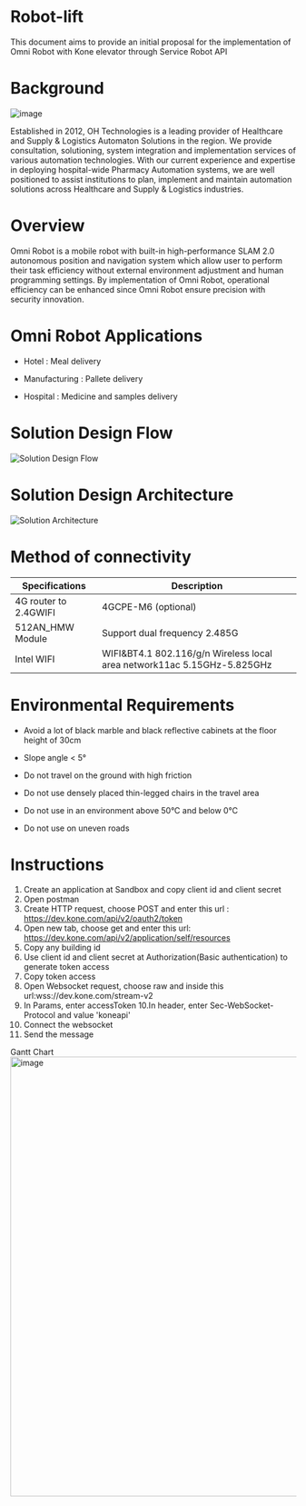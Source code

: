 # Robot-lift
This document aims to provide an initial proposal for the implementation of Omni Robot with Kone elevator through Service Robot API 

# Background

![image](https://user-images.githubusercontent.com/125621528/227402726-970703d5-68a8-4190-b77f-2a8b98ed2544.png)

Established in 2012, OH Technologies is a leading provider of Healthcare and Supply & Logistics Automaton Solutions in the region. 
We provide consultation, solutioning, system integration and implementation services of various automation technologies. With 
our current experience and expertise in deploying hospital-wide Pharmacy Automation systems, we are well positioned to assist 
institutions to plan, implement and maintain automation solutions across Healthcare and Supply & Logistics industries.


# Overview
Omni Robot is a mobile robot with built-in high-performance SLAM 2.0 autonomous position and navigation system which allow user to perform 
their task efficiency without external environment adjustment and human programming settings. By implementation of Omni Robot, operational 
efficiency can be enhanced since Omni Robot ensure precision with security innovation.

# Omni Robot Applications

 + Hotel : Meal delivery
  
 + Manufacturing : Pallete delivery
  
 + Hospital : Medicine and samples delivery
 
# Solution Design Flow

![Solution Design Flow](https://user-images.githubusercontent.com/125621528/227409651-3b2c82b8-8db2-4505-be03-a2f6cc28387d.JPG)

# Solution Design Architecture

![Solution Architecture](https://user-images.githubusercontent.com/125621528/227409718-d84c36fe-abd6-4222-8c98-101ab185404a.JPG)
  
# Method of connectivity

|Specifications       | Description                                                            |
|---------------------|------------------------------------------------------------------------|
|4G router to 2.4GWIFI| 4GCPE-M6 (optional)                                                    |
|512AN_HMW Module     | Support dual frequency 2.485G                                          |
|Intel WIFI           | WIFI&BT4.1 802.116/g/n Wireless local area network11ac 5.15GHz-5.825GHz|

# Environmental Requirements

+ Avoid a lot of black marble and black reflective cabinets at the floor height of 30cm

+ Slope angle < 5°

+ Do not travel on the ground with high friction

+ Do not use densely placed thin-legged chairs in the travel area

+ Do not use in an environment above 50°C and below 0°C

+ Do not use on uneven roads

# Instructions

1. Create an application at Sandbox and copy client id and client secret
2. Open postman 
3. Create HTTP request, choose POST and enter this url : https://dev.kone.com/api/v2/oauth2/token
4. Open new tab, choose get and enter this url: https://dev.kone.com/api/v2/application/self/resources
5. Copy any building id
6. Use client id and client secret at Authorization(Basic authentication) to generate token access 
7. Copy token access 
8. Open Websocket request, choose raw and inside this url:wss://dev.kone.com/stream-v2
9. In Params, enter accessToken 
10.In header, enter Sec-WebSocket-Protocol and value 'koneapi'
11. Connect the websocket
12. Send the message

Gantt Chart
<img width="774" alt="image" src="https://user-images.githubusercontent.com/125621528/227426369-f15fbb56-4c05-4f5b-8ef5-4f9673a06204.png">


